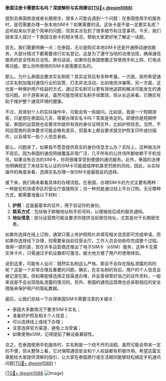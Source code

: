 **泰国注册卡需要实名吗？深度解析与实用建议[[TG💪+ @esim1088](https://t.me/s/esim1088)]**

提到去泰国旅游或者长期居住，很多人可能会遇到一个问题：在泰国使用手机服务时，是否需要办理一张本地SIM卡？如果需要的话，这张卡是不是一定要实名呢？这听起来似乎是个简单的问题，但其实涉及到了很多细节和注意事项。今天，我们就来深入探讨一下泰国注册卡的相关情况，帮助大家更好地了解这一话题。

首先，我们需要明确一点：在泰国，无论是购买本地SIM卡还是开通移动通信服务，大部分情况下都需要进行实名登记。这是为了遵守当地的法律法规，确保通信服务的安全性和合法性。换句话说，如果你在泰国想要正常使用手机上网、打电话等功能，那么你所使用的SIM卡是需要实名的。

那么，为什么泰国会要求实名制呢？其实这背后有多种考量。一方面，政府希望通过实名制加强对通信行业的监管，打击非法活动，比如电信诈骗等。另一方面，这也是一种保护用户权益的方式，通过实名制可以更有效地追踪和解决可能发生的通信问题。对于游客来说，虽然可能觉得实名制手续繁琐，但从长远来看，它确实有助于维护整个通信环境的健康。

不过，具体到个人的实际操作中，可能会有一些疑问。比如说，我是一个短期游客，只是想在泰国玩几天，需要办理实名卡吗？答案是肯定的。即便你是短期停留，泰国的运营商也会要求你提供有效的身份证明文件，比如护照信息。当然，不同运营商的具体要求可能会略有差异，但基本上都会要求提交护照复印件或扫描件，以及填写一些个人信息表格。

那么，问题来了，如果我不愿意提供真实的身份信息怎么办？实际上，这种做法并不现实。因为泰国的通信网络覆盖非常广泛，几乎所有的公共场所都依赖于手机信号。如果没有合法的SIM卡，你将很难享受到便捷的通讯服务。此外，泰国的法律也明确规定了未经实名认证的SIM卡可能面临停机甚至罚款的风险。因此，从实际操作的角度来看，选择实名办理一张SIM卡是最稳妥的选择。

接下来，我们再来看看具体的办理流程。在泰国，办理SIM卡的方式主要有两种：一种是在机场或市区的营业厅直接购买；另一种则是通过线上平台订购。无论哪种方式，都需要准备以下材料：

1. **护照**：这是最基本的证件，用于验证你的身份。
2. **联系方式**：包括电子邮箱地址和手机号码，以便接收后续的服务通知。
3. **地址信息**：部分运营商可能会要求你提供当前居住地址，尤其是对于长期居住者。

如果你选择在线上订购，通常只需上传护照照片并填写相关信息即可完成申请。而如果你选择线下办理，则需要亲自前往营业厅，工作人员会协助你完成整个过程。值得一提的是，现在许多运营商还推出了电子SIM卡（eSIM）服务，这种卡无需实体卡片，只需通过手机设置即可激活，极大地方便了用户的使用体验。

说到这里，可能有人会问：既然实名制这么严格，那会不会存在隐私泄露的风险呢？这是一个非常合理且重要的问题。确实，在实名制的背后，用户的个人信息会被记录在案。但如果能够选择正规渠道办理，并妥善保管好自己的证件资料，一般来说是不会出现隐私泄露的情况的。另外，泰国的通信运营商也会采取相应的安全措施来保护用户的隐私数据。

最后，让我们总结一下办理泰国SIM卡需要注意的关键点：
- 泰国大多数情况下要求SIM卡实名；
- 准备好护照及相关个人信息；
- 可以选择线上或线下办理；
- 注意选择官方渠道，避免上当受骗；
- 如果使用eSIM，记得提前了解设备兼容性。

总之，在泰国使用手机服务时，实名制是一个绕不开的话题。虽然可能会带来一定的不便，但从整体上看，它对保障通信安全和个人权益都有积极作用。希望这篇文章能给大家提供清晰的指引，让大家在泰国旅行或生活期间能够轻松搞定手机通讯问题[[TG💪+ @esim1088](https://t.me/s/esim1088)]！

[[TG💪+ @esim1088](https://t.me/s/esim1088) ![Image](https://i.postimg.cc/4NQfJmqS/Snipaste-2025-05-13-00-14-12.png)]